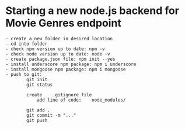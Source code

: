 # Starting a new node.js backend for Movie Genres endpoint

    - create a new folder in desired location
    - cd into folder
    - check npm version up to date: npm -v
    - check node version up to date: node -v
    - create package.json file: npm init --yes
    - install underscore npm package: npm i underscore
    - install mongoose npm package: npm i mongoose
    - push to git:
            git init
            git status

            create    .gitignore file
                add line of code:    node_modules/

            git add .
            git commit -m "..."
            git push

